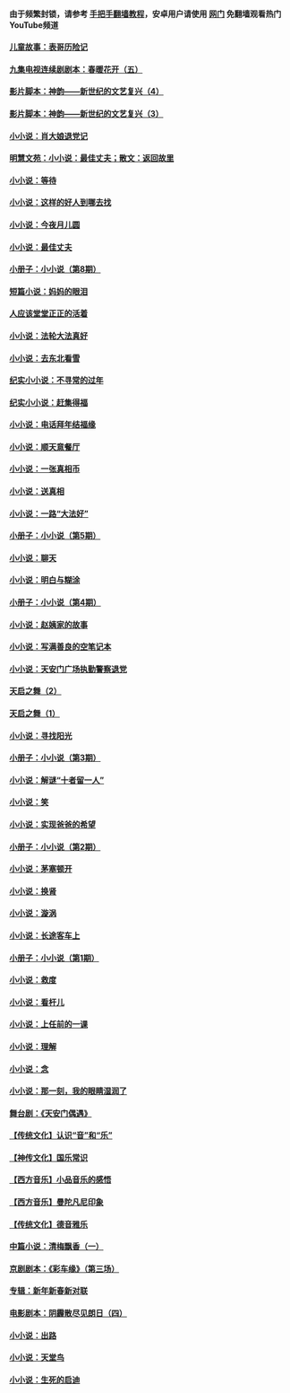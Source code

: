 #### 由于频繁封锁，请参考 [手把手翻墙教程](https://github.com/gfw-breaker/guides/wiki/)，安卓用户请使用 [网门](https://github.com/gfw-breaker/nogfw/blob/master/dl.md?t=05261101) 免翻墙观看热门YouTube频道 

#### [儿童故事：表哥历险记](../pages/328/383535.md?t=05261101) 

#### [九集电视连续剧剧本：春暖花开（五）](../pages/328/275919.md?t=05261101) 

#### [影片脚本：神韵——新世纪的文艺复兴（4）](../pages/328/266089.md?t=05261101) 

#### [影片脚本：神韵——新世纪的文艺复兴（3）](../pages/328/266087.md?t=05261101) 

#### [小小说：肖大娘退党记](../pages/328/239807.md?t=05261101) 

#### [明慧文苑：小小说：最佳丈夫；散文：返回故里](../pages/328/3439.md?t=05261101) 

#### [小小说：等待](../pages/328/223927.md?t=05261101) 

#### [小小说：这样的好人到哪去找](../pages/328/209396.md?t=05261101) 

#### [小小说：今夜月儿圆](../pages/328/193588.md?t=05261101) 

#### [小小说：最佳丈夫](../pages/328/190938.md?t=05261101) 

#### [小册子：小小说（第8期）](../pages/328/188202.md?t=05261101) 

#### [短篇小说：妈妈的眼泪](../pages/328/187712.md?t=05261101) 

#### [人应该堂堂正正的活着](../pages/328/182430.md?t=05261101) 

#### [小小说：法轮大法真好](../pages/328/174669.md?t=05261101) 

#### [小小说：去东北看雪](../pages/328/173882.md?t=05261101) 

#### [纪实小小说：不寻常的过年](../pages/328/173187.md?t=05261101) 

#### [纪实小小说：赶集得福](../pages/328/172652.md?t=05261101) 

#### [小小说：电话拜年结福缘](../pages/328/172533.md?t=05261101) 

#### [小小说：顺天意餐厅](../pages/328/170182.md?t=05261101) 

#### [小小说：一张真相币](../pages/328/169410.md?t=05261101) 

#### [小小说：送真相](../pages/328/166713.md?t=05261101) 

#### [小小说：一路“大法好”](../pages/328/162016.md?t=05261101) 

#### [小册子：小小说（第5期）](../pages/328/161131.md?t=05261101) 

#### [小小说：聊天](../pages/328/159640.md?t=05261101) 

#### [小小说：明白与糊涂](../pages/328/158101.md?t=05261101) 

#### [小册子：小小说（第4期）](../pages/328/158006.md?t=05261101) 

#### [小小说：赵姨家的故事](../pages/328/157843.md?t=05261101) 

#### [小小说：写满善良的空笔记本](../pages/328/157382.md?t=05261101) 

#### [小小说：天安门广场执勤警察退党](../pages/328/156982.md?t=05261101) 

#### [天启之舞（2）](../pages/328/153440.md?t=05261101) 

#### [天启之舞（1）](../pages/328/153439.md?t=05261101) 

#### [小小说：寻找阳光](../pages/328/153065.md?t=05261101) 

#### [小册子：小小说（第3期）](../pages/328/151715.md?t=05261101) 

#### [小小说：解谜“十者留一人”](../pages/328/148967.md?t=05261101) 

#### [小小说：笑](../pages/328/148905.md?t=05261101) 

#### [小小说：实现爸爸的希望](../pages/328/148096.md?t=05261101) 

#### [小册子：小小说（第2期）](../pages/328/147214.md?t=05261101) 

#### [小小说：茅塞顿开](../pages/328/147030.md?t=05261101) 

#### [小小说：换肾](../pages/328/146770.md?t=05261101) 

#### [小小说：漩涡](../pages/328/146683.md?t=05261101) 

#### [小小说：长途客车上](../pages/328/145076.md?t=05261101) 

#### [小册子：小小说（第1期）](../pages/328/143963.md?t=05261101) 

#### [小小说：救度](../pages/328/143927.md?t=05261101) 

#### [小小说：看杆儿](../pages/328/142137.md?t=05261101) 

#### [小小说：上任前的一课](../pages/328/140808.md?t=05261101) 

#### [小小说：理解](../pages/328/140476.md?t=05261101) 

#### [小小说：念](../pages/328/139513.md?t=05261101) 

#### [小小说：那一刻，我的眼睛湿润了](../pages/328/138476.md?t=05261101) 

#### [舞台剧：《天安门偶遇》](../pages/328/117155.md?t=05261101) 

#### [【传统文化】认识“音”和“乐”](../pages/328/108667.md?t=05261101) 

#### [【神传文化】国乐常识](../pages/328/104225.md?t=05261101) 

#### [【西方音乐】小品音乐的感悟](../pages/328/102924.md?t=05261101) 

#### [【西方音乐】曼陀凡尼印象](../pages/328/102922.md?t=05261101) 

#### [【传统文化】德音雅乐](../pages/328/102923.md?t=05261101) 

#### [中篇小说：清梅飘香（一）](../pages/328/101058.md?t=05261101) 

#### [京剧剧本：《彩车缘》（第三场）](../pages/328/96434.md?t=05261101) 

#### [专辑：新年新春新对联](../pages/328/94991.md?t=05261101) 

#### [电影剧本：阴霾散尽见朗日（四）](../pages/328/87081.md?t=05261101) 

#### [小小说：出路](../pages/328/84848.md?t=05261101) 

#### [小小说：天堂鸟](../pages/328/83084.md?t=05261101) 

#### [小小说：生死的启迪](../pages/328/70977.md?t=05261101) 

